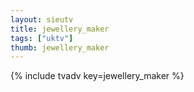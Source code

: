 ```yaml
--- 
layout: sieutv
title: jewellery_maker
tags: ["uktv"]
thumb: jewellery_maker
---
```

{% include tvadv key=jewellery_maker %}
